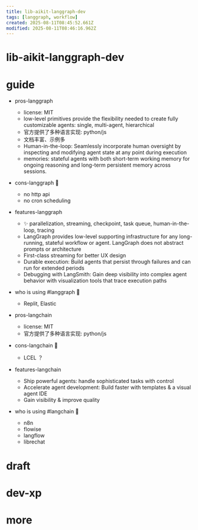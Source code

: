 ```yaml
---
title: lib-aikit-langgraph-dev
tags: [langgraph, workflow]
created: 2025-08-11T08:45:52.661Z
modified: 2025-08-11T08:46:16.962Z
---
```


# lib-aikit-langgraph-dev

# guide

- pros-langgraph
  - license: MIT
  - low-level primitives provide the flexibility needed to create fully customizable agents: single, multi-agent, hierarchical
  - 官方提供了多种语言实现: python/js
  - 文档丰富、示例多
  - Human-in-the-loop: Seamlessly incorporate human oversight by inspecting and modifying agent state at any point during execution
  - memories: stateful agents with both short-term working memory for ongoing reasoning and long-term persistent memory across sessions.

- cons-langgraph 🐛
  - no http api
  - no cron scheduling

- features-langgraph
  - ✨ parallelization, streaming, checkpoint, task queue, human-in-the-loop, tracing
  - LangGraph provides low-level supporting infrastructure for any long-running, stateful workflow or agent. LangGraph does not abstract prompts or architecture
  - First-class streaming for better UX design
  - Durable execution: Build agents that persist through failures and can run for extended periods
  - Debugging with LangSmith: Gain deep visibility into complex agent behavior with visualization tools that trace execution paths

- who is using #langgraph 🌰
  - Replit, Elastic

- pros-langchain
  - license: MIT
  - 官方提供了多种语言实现: python/js

- cons-langchain 🐛
  - LCEL ？

- features-langchain
  - Ship powerful agents: handle sophisticated tasks with control
  - Accelerate agent development: Build faster with templates & a visual agent IDE
  - Gain visibility & improve quality

- who is using #langchain 🌰
  - n8n
  - flowise
  - langflow
  - librechat
# draft

# dev-xp

# more
